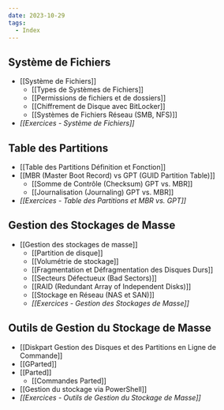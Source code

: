 ```yaml
---
date: 2023-10-29
tags:
  - Index
---
```

## Système de Fichiers
- [[Système de Fichiers]]
  - [[Types de Systèmes de Fichiers]]
  - [[Permissions de fichiers et de dossiers]]
  - [[Chiffrement de Disque avec BitLocker]]
  - [[Systèmes de Fichiers Réseau (SMB, NFS)]]
- *[[Exercices - Système de Fichiers]]*
## Table des Partitions
- [[Table des Partitions Définition et Fonction]]
- [[MBR (Master Boot Record) vs GPT (GUID Partition Table)]]
  - [[Somme de Contrôle (Checksum) GPT vs. MBR]]
  - [[Journalisation (Journaling) GPT vs. MBR]]
- *[[Exercices - Table des Partitions et MBR vs. GPT]]*
## Gestion des Stockages de Masse
- [[Gestion des stockages de masse]]
  - [[Partition de disque]]
  - [[Volumétrie de stockage]]
  - [[Fragmentation et Défragmentation des Disques Durs]]
  - [[Secteurs Défectueux (Bad Sectors)]]
  - [[RAID (Redundant Array of Independent Disks)]]
  - [[Stockage en Réseau (NAS et SAN)]]
  - *[[Exercices - Gestion des Stockages de Masse]]*

## Outils de Gestion du Stockage de Masse
- [[Diskpart Gestion des Disques et des Partitions en Ligne de Commande]]
- [[GParted]]
- [[Parted]]
  - [[Commandes Parted]]
- [[Gestion du stockage via PowerShell]]
- *[[Exercices - Outils de Gestion du Stockage de Masse]]*